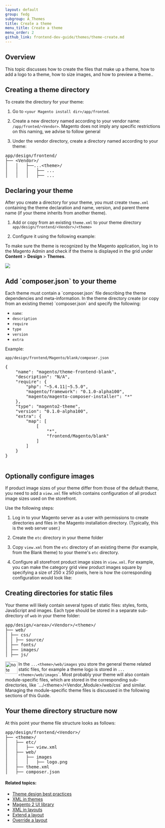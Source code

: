 ```yaml
---
layout: default
group: fedg
subgroup: A_Themes
title: Create a theme
menu_title: Create a theme
menu_order: 2
github_link: frontend-dev-guide/themes/theme-create.md
---
```


<h2 id="layout_theme_how-to_overview">Overview</h2>

This topic discusses how to create the files that make up a theme, how to add a logo to a theme, how to size images, and how to preview a theme..

<h2 id="layout_theme_how-to_dirs">Creating a theme directory</h2>

To create the directory for your theme:

1.	Go to `<your Magento install dir>/app/fronted`.

3.	Create a new directory named according to your vendor name: `/app/fronted/<Vendor>`. Magento does not imply any specific restrictions on this naming, we advise to follow general 

4.	Under the vendor directory, create a directory named according to your theme:

<pre>
app/design/frontend/
├──&nbsp;&lt;Vendor&gt;/
│&nbsp;&nbsp;&nbsp;│&nbsp;&nbsp;&nbsp;├──...&lt;theme&gt;/
│&nbsp;&nbsp;&nbsp;│&nbsp;&nbsp;&nbsp;│&nbsp;&nbsp;&nbsp;├──&nbsp;...
│&nbsp;&nbsp;&nbsp;│&nbsp;&nbsp;&nbsp;│&nbsp;&nbsp;&nbsp;├──&nbsp;...
</pre>

<h2 id="fedg_create_theme_how-to_declare">Declaring your theme</h2>

After you create a directory for your theme, you must create `theme.xml` containing the theme declaration and name, version, and parent theme name (if your theme inherits from another theme).

1. Add or copy from an existing `theme.xml` to your theme directory `app/design/frontend/<Vendor>/<theme>`

2. Configure it using the following example:
<script src="https://gist.github.com/xcomSteveJohnson/52ba4e2571c9e1f5482b.js"></script>

To make sure the theme is recognized by the Magento application, log in to the Magento Admin and check if the theme is displayed in the grid under **Content** > **Design** > **Themes**. 

<img src= "{{ site.baseurl }}common/images/layout_theme_new_admin.png" />

<h2 id="fedg_create_theme_composer">Add `composer.json` to your theme</h2>
Each theme must contain a `composer.json` file describing the theme dependencies and meta-information.
In the theme directory create (or copy from an existing theme) `composer.json` and specify the following:

- `name`:
- `description`
- `require`
- `type`
- `version`
- `extra`

Example:

`app/design/frontend/Magento/blank/composer.json`
<pre>
{
&nbsp;&nbsp;&nbsp;&nbsp;&quot;name&quot;:&nbsp;&quot;magento/theme-frontend-blank&quot;,
&nbsp;&nbsp;&nbsp;&nbsp;&quot;description&quot;:&nbsp;&quot;N/A&quot;,
&nbsp;&nbsp;&nbsp;&nbsp;&quot;require&quot;:&nbsp;{
&nbsp;&nbsp;&nbsp;&nbsp;&nbsp;&nbsp;&nbsp;&nbsp;&quot;php&quot;:&nbsp;&quot;~5.4.11|~5.5.0&quot;,
&nbsp;&nbsp;&nbsp;&nbsp;&nbsp;&nbsp;&nbsp;&nbsp;&quot;magento/framework&quot;:&nbsp;&quot;0.1.0-alpha100&quot;,
&nbsp;&nbsp;&nbsp;&nbsp;&nbsp;&nbsp;&nbsp;&nbsp;&quot;magento/magento-composer-installer&quot;:&nbsp;&quot;*&quot;
&nbsp;&nbsp;&nbsp;&nbsp;},
&nbsp;&nbsp;&nbsp;&nbsp;&quot;type&quot;:&nbsp;&quot;magento2-theme&quot;,
&nbsp;&nbsp;&nbsp;&nbsp;&quot;version&quot;:&nbsp;&quot;0.1.0-alpha100&quot;,
&nbsp;&nbsp;&nbsp;&nbsp;&quot;extra&quot;:&nbsp;{
&nbsp;&nbsp;&nbsp;&nbsp;&nbsp;&nbsp;&nbsp;&nbsp;&quot;map&quot;:&nbsp;[
&nbsp;&nbsp;&nbsp;&nbsp;&nbsp;&nbsp;&nbsp;&nbsp;&nbsp;&nbsp;&nbsp;&nbsp;[
&nbsp;&nbsp;&nbsp;&nbsp;&nbsp;&nbsp;&nbsp;&nbsp;&nbsp;&nbsp;&nbsp;&nbsp;&nbsp;&nbsp;&nbsp;&nbsp;&quot;*&quot;,
&nbsp;&nbsp;&nbsp;&nbsp;&nbsp;&nbsp;&nbsp;&nbsp;&nbsp;&nbsp;&nbsp;&nbsp;&nbsp;&nbsp;&nbsp;&nbsp;&quot;frontend/Magento/blank&quot;
&nbsp;&nbsp;&nbsp;&nbsp;&nbsp;&nbsp;&nbsp;&nbsp;&nbsp;&nbsp;&nbsp;&nbsp;]
&nbsp;&nbsp;&nbsp;&nbsp;&nbsp;&nbsp;&nbsp;&nbsp;]
&nbsp;&nbsp;&nbsp;&nbsp;}
}

</pre>


<h2 id="fedg_create_theme_how-to-images">Optionally configure images</h2>

If product image sizes of your theme differ from those of the default theme, you need to add a `view.xml` file which contains configuration of all product image sizes used on the storefront.

Use the following steps:

1.	Log in to your Magento server as a user with permissions to create directories and files in the Magento installation directory. (Typically, this is the web server user.)

1.	Create the `etc` directory in your theme folder

2.	Copy `view.xml` from the `etc` directory of an existing theme (for example, from the Blank theme) to your theme's `etc` directory.

3.	Configure all storefront product image sizes in `view.xml`.
For example, you can make the category grid view product images square by specifying a size of 250 x 250 pixels, here is how the corresponding configuration would look like:

	<script src="https://gist.github.com/xcomSteveJohnson/6bd0d569248e5a925a10.js"></script>

<h2 id="fedg_theme_how-to_static">Creating directories for static files</h2>

Your theme will likely contain several types of static files: styles, fonts, JavaScript and images. 
Each type should be stored in a separate sub-directory of `web` in your theme folder:
<pre>
app/design/&lt;area&gt;/&lt;Vendor&gt;/&lt;theme&gt;/
├──&nbsp;web/
│&nbsp;├──&nbsp;css/
│&nbsp;│&nbsp;├──&nbsp;source/&nbsp;
│&nbsp;├──&nbsp;fonts/
│&nbsp;├──&nbsp;images/
│&nbsp;├──&nbsp;js/
</pre>


<div class="bs-callout bs-callout-info" id="info">
  <img src="{{ site.baseurl }}common/images/icon_note.png" alt="note" align="left" width="40" />
<span class="glyphicon-class">
  <p>In the <code>...&lt;theme&gt;/web/images</code> you store the general theme related static files, for example a theme logo is stored in <code>...&lt;theme&gt;/web/images</code>`.
Most probably your theme will also contain module-specific files, which are stored in the corresponding sub-directories, like `.../&lt;theme&gt;/&lt;Vendor_Module&gt;/web/css` and similar. Managing the module-specific theme files is discussed in the following sections of this Guide.</p></span>
</div>


<h2 id="fedg_theme_how-to_structure">Your theme directory structure now</h2>

At this point your theme file structure looks as follows:

<pre>
app/design/frontend/&lt;Vendor&gt;/
├──&nbsp;&lt;theme&gt;/
│&nbsp;&nbsp;&nbsp;├──&nbsp;etc/
│&nbsp;&nbsp;&nbsp;│&nbsp;&nbsp;&nbsp;├──&nbsp;view.xml
│&nbsp;&nbsp;&nbsp;├──&nbsp;web/
│&nbsp;&nbsp;&nbsp;│&nbsp;&nbsp;&nbsp;├──&nbsp;images
│&nbsp;&nbsp;&nbsp;│&nbsp;&nbsp;&nbsp;│&nbsp;&nbsp;&nbsp;├──&nbsp;logo.png
│&nbsp;&nbsp;&nbsp;├──&nbsp;theme.xml
│&nbsp;&nbsp;&nbsp;├──&nbsp;composer.json
</pre>


#### Related topics:

*	<a href="{{ site.gdeurl }}frontend-dev-guide/responsive-web-design/theme-best-practices.html">Theme design best practices</a>
*	<a href="{{ site.gdeurl }}frontend-dev-guide/layouts/layout-xml.html">XML in themes</a>
*	<a href="{{ site.gdeurl }}frontend-dev-guide/css-topics/theme-ui-lib.html">Magento 2 UI library</a>
*	<a href="{{ site.gdeurl }}frontend-dev-guide/layouts/layout-xml.html">XML in layouts</a>
*	<a href="{{ site.gdeurl }}frontend-dev-guide/layouts/layout-extend.html">Extend a layout</a>
*	<a href="{{ site.gdeurl }}frontend-dev-guide/layouts/layout-override.html">Override a layout</a>
